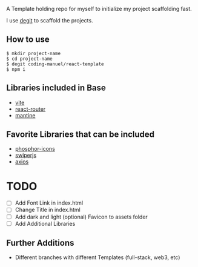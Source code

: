 A Template holding repo for myself to initialize my project scaffolding fast.

I use [degit](https://github.com/Rich-Harris/degit) to scaffold the projects.

## How to use
``` 
$ mkdir project-name
$ cd project-name 
$ degit coding-manuel/react-template 
$ npm i 
```


## Libraries included in Base
- [vite](https://vitejs.dev/)
- [react-router](https://github.com/remix-run/react-router)
- [mantine](https://github.com/mantinedev/mantine)

## Favorite Libraries that can be included
- [phosphor-icons](https://github.com/phosphor-icons/phosphor-home)
- [swiperjs](https://github.com/nolimits4web/swiper)
- [axios](https://github.com/axios/axios)

# TODO
- [ ] Add Font Link in index.html
- [ ] Change Title in index.html
- [ ] Add dark and light (optional) Favicon to assets folder
- [ ] Add Additional Libraries

## Further Additions
- Different branches with different Templates (full-stack, web3, etc)
